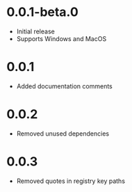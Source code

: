 # 0.0.1-beta.0

- Initial release
- Supports Windows and MacOS

# 0.0.1

- Added documentation comments

# 0.0.2

- Removed unused dependencies

# 0.0.3

- Removed quotes in registry key paths